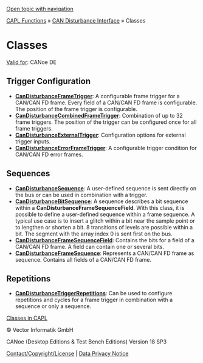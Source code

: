 [Open topic with navigation](../../../../CANoeDEFamily.htm#Topics/CAPLFunctions/CANDisturbance/CAPLfunctionsClassesOverview.md)

[CAPL Functions](../CAPLfunctions.md) » [CAN Disturbance Interface](CAPLfunctionsCANDisturbanceOverview.md) » Classes

# Classes

[Valid for](../../Shared/FeatureAvailability.md): CANoe DE

## Trigger Configuration

- **[CanDisturbanceFrameTrigger](Classes/CAPLfunctionCanDisturbanceFrameTrigger.md)**: A configurable frame trigger for a CAN/CAN FD frame. Every field of a CAN/CAN FD frame is configurable. The position of the frame trigger is configurable.
- **[CanDisturbanceCombinedFrameTrigger](Classes/CAPLfunctionCanDisturbanceCombinedFrameTrigger.md)**: Combination of up to 32 frame triggers. The position of the trigger can be configured once for all frame triggers.
- **[CanDisturbanceExternalTrigger](Classes/CAPLfunctionCanDisturbanceExternalTrigger.md)**: Configuration options for external trigger inputs.
- **[CanDisturbanceErrorFrameTrigger](Classes/CAPLfunctionCanDisturbanceErrorFrameTrigger.md)**: A configurable trigger condition for CAN/CAN FD error frames.

## Sequences

- **[CanDisturbanceSequence](Classes/CAPLfunctionCanDisturbanceSequence.md)**: A user-defined sequence is sent directly on the bus or can be used in combination with a trigger.
- **[CanDisturbanceBitSequence](Classes/CAPLfunctionCanDisturbanceBitSequence.md)**: A sequence describes a bit sequence within a **CanDisturbanceFrameSequenceField**. With this class, it is possible to define a user-defined sequence within a frame sequence. A typical use case is to insert a glitch within a bit near the sample point or to lengthen or shorten a bit. 8 transitions of levels are possible within a bit. The segment with the array index 0 is sent first on the bus.
- **[CanDisturbanceFrameSequenceField](Classes/CAPLfunctionCanDisturbanceFrameSequenceField.md)**: Contains the bits for a field of a CAN/CAN FD frame. A field can contain one or several bits.
- **[CanDisturbanceFrameSequence](Classes/CAPLfunctionCanDisturbanceFrameSequence.md)**: Represents a CAN/CAN FD frame as sequence. Contains all fields of a CAN/CAN FD frame.

## Repetitions

- **[CanDisturbanceTriggerRepetitions](Classes/CAPLfunctionCanDisturbanceTriggerRepetitions.md)**: Can be used to configure repetitions and cycles for a frame trigger in combination with a sequence or only a sequence.

[Classes in CAPL](../ObjectOrientedProg/CAPLfunctionsOOPClassesObjects.md)

© Vector Informatik GmbH

CANoe (Desktop Editions & Test Bench Editions) Version 18 SP3

[Contact/Copyright/License](../../Shared/ContactCopyrightLicense.md) | [Data Privacy Notice](https://www.vector.com/int/en/company/get-info/privacy-policy/)
